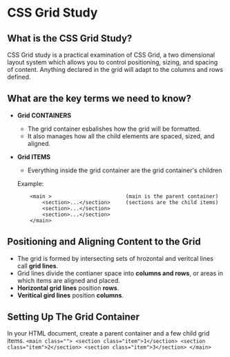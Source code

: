# CSS Grid Study 

## What is the CSS Grid Study?
CSS Grid study is a practical examination of CSS Grid, a two dimensional layout system which allows you to control positioning, sizing, and spacing of content.  Anything declared in the grid will adapt to the columns and rows defined.

## What are the key terms we need to know?
* **Grid CONTAINERS**
   * The grid container esbalishes how the grid will be formatted.
   * It also manages how all the child elements are spaced, sized, and aligned.

* **Grid ITEMS**
   * Everything inside the grid container are the grid container's children
   
   Example:
    ```
        <main >                        (main is the parent container)
            <section>...</section>     (sections are the child items)
            <section>...</section>
            <section>...</section>
        </main>
    ```

## Positioning and Aligning Content to the Grid

* The grid is formed by intersecting sets of hrozontal and veritcal lines call **grid lines**.
* Grid lines divide the contianer space into **columns and rows**, or areas in which items are aligned and placed.
* **Horizontal grid lines** position **rows**.
* **Veritical gird lines** position **columns**. 

## Setting Up The Grid Container

In your HTML document, create a parent container and a few child grid items.
    ```
        <main class="">
            <section class="item">1</section>
            <section class="item">2</section>
            <section class="item">3</section>
        </main>
    ```